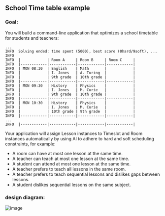 ## School Time table example
### Goal:
You will build a command-line application that optimizes a school timetable for students and teachers:
```shell
...
INFO  Solving ended: time spent (5000), best score (0hard/9soft), ...
INFO
INFO  |            | Room A     | Room B     | Room C     |
INFO  |------------|------------|------------|------------|
INFO  | MON 08:30  | English    | Math       |            |
INFO  |            | I. Jones   | A. Turing  |            |
INFO  |            | 9th grade  | 10th grade |            |
INFO  |------------|------------|------------|------------|
INFO  | MON 09:30  | History    | Physics    |            |
INFO  |            | I. Jones   | M. Curie   |            |
INFO  |            | 9th grade  | 10th grade |            |
INFO  |------------|------------|------------|------------|
INFO  | MON 10:30  | History    | Physics    |            |
INFO  |            | I. Jones   | M. Curie   |            |
INFO  |            | 10th grade | 9th grade  |            |
INFO  |------------|------------|------------|------------|
...
INFO  |------------|------------|------------|------------|
```

Your application will assign Lesson instances to Timeslot and Room instances automatically by using AI to adhere to hard and soft scheduling constraints, for example:

* A room can have at most one lesson at the same time.
* A teacher can teach at most one lesson at the same time.
* A student can attend at most one lesson at the same time.
* A teacher prefers to teach all lessons in the same room.
* A teacher prefers to teach sequential lessons and dislikes gaps between lessons.
* A student dislikes sequential lessons on the same subject.

### design diagram: 
![image](https://www.optaplanner.org/docs/optaplanner/latest/_images/quickstart/school-timetabling/schoolTimetablingClassDiagramPure.png)